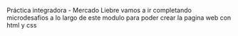 Práctica integradora - Mercado Liebre
vamos a ir completando microdesafios a lo largo de este modulo para poder crear la pagina web con html y css
